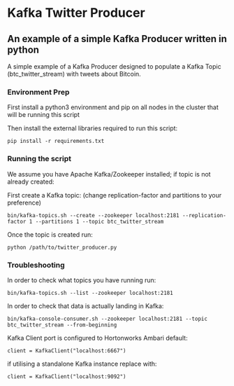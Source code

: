 # Kafka Twitter Producer

## An example of a simple Kafka Producer written in python

A simple example of a Kafka Producer designed to populate a Kafka Topic (btc_twitter_stream) with tweets about Bitcoin.

### Environment Prep

First install a python3 environment and pip on all nodes in the cluster that will be running this script

Then install the external libraries required to run this script:

```
pip install -r requirements.txt
```

### Running the script

We assume you have Apache Kafka/Zookeeper installed; if topic is not already created:

First create a Kafka topic: (change replication-factor and partitions to your preference)

```
bin/kafka-topics.sh --create --zookeeper localhost:2181 --replication-factor 1 --partitions 1 --topic btc_twitter_stream
```

Once the topic is created run:

```
python /path/to/twitter_producer.py
```

### Troubleshooting

In order to check what topics you have running run:

```
bin/kafka-topics.sh --list --zookeeper localhost:2181
```

In order to check that data is actually landing in Kafka:

```
bin/kafka-console-consumer.sh --zookeeper localhost:2181 --topic btc_twitter_stream --from-beginning
```

Kafka Client port is configured to Hortonworks Ambari default:

```
client = KafkaClient("localhost:6667")
```

if utilising a standalone Kafka instance replace with:

```
client = KafkaClient("localhost:9092")
```
